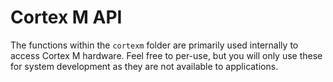 # Cortex M API

The functions within the `cortexm` folder are primarily used internally to access Cortex M hardware. Feel free to per-use, but you will only use these for system development as they are not available to applications.
